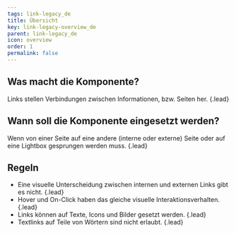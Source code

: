 ```yaml
---
tags: link-legacy_de
title: Übersicht
key: link-legacy-overview_de
parent: link-legacy_de
icon: overview
order: 1
permalink: false  
---
```


## Was macht die Komponente?
Links stellen Verbindungen zwischen Informationen, bzw. Seiten her. {.lead}

## Wann soll die Komponente eingesetzt werden? 
Wenn von einer Seite auf eine andere (interne oder externe) Seite oder auf eine <sbb-link variant="inline" href="/{{page.lang}}/design-system/legacy/components/dialog/">Lightbox</sbb-link> gesprungen werden muss. {.lead}

## Regeln
* Eine visuelle Unterscheidung zwischen internen und externen Links gibt es nicht. {.lead}
* Hover und On-Click haben das gleiche visuelle Interaktionsverhalten. {.lead}
* Links können auf <sbb-link variant="inline" href="/{{page.lang}}/design-system/legacy/basics/text/">Texte</sbb-link>, <sbb-link variant="inline" href="/{{page.lang}}/design-system/legacy/basics/icon/">Icons</sbb-link> und <sbb-link variant="inline" href="/{{page.lang}}/design-system/legacy/basics/images/">Bilder</sbb-link> gesetzt werden. {.lead}
* Textlinks auf Teile von Wörtern sind nicht erlaubt. {.lead}